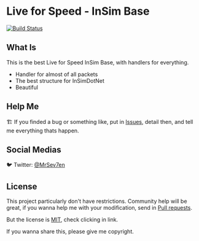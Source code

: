 # Live for Speed - InSim Base

[![Build Status](https://travis-ci.org/joemccann/dillinger.svg?branch=master)](https://github.com/MrSev7en/lfs-insim-base)

## What Is

This is the best Live for Speed InSim Base, with handlers for everything.

  - Handler for almost of all packets
  - The best structure for InSimDotNet
  - Beautiful

## Help Me
🏗️ If you finded a bug or something like, put in [Issues](https://github.com/MrSev7en/lfs-insim-base/issues), detail then, and tell me everything thats happen.

## Social Medias
🐦 Twitter: [@MrSev7en](https://twitter.com/MrSev7en/)

## License
This project particularly don't have restrictions. Community help will be great, if you wanna help me with your modification, send in [Pull requests](https://github.com/MrSev7en/lfs-insim-base/pulls).

But the license is [MIT](https://github.com/MrSev7en/lfs-insim-base/blob/master/LICENSE), check clicking in link.

If you wanna share this, please give me copyright.
